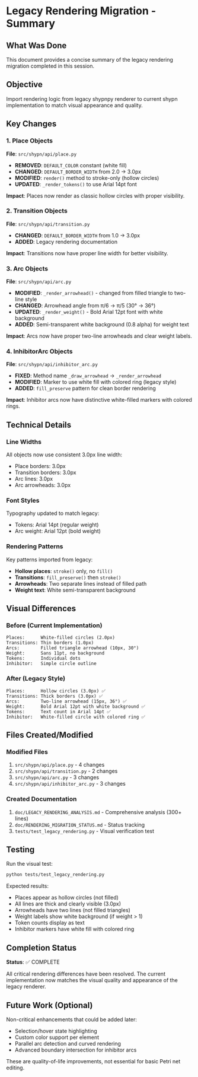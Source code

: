 # Legacy Rendering Migration - Summary

## What Was Done

This document provides a concise summary of the legacy rendering migration completed in this session.

## Objective

Import rendering logic from legacy shypnpy renderer to current shypn implementation to match visual appearance and quality.

## Key Changes

### 1. Place Objects
**File**: `src/shypn/api/place.py`

- **REMOVED**: `DEFAULT_COLOR` constant (white fill)
- **CHANGED**: `DEFAULT_BORDER_WIDTH` from 2.0 → 3.0px
- **MODIFIED**: `render()` method to stroke-only (hollow circles)
- **UPDATED**: `_render_tokens()` to use Arial 14pt font

**Impact**: Places now render as classic hollow circles with proper visibility.

### 2. Transition Objects
**File**: `src/shypn/api/transition.py`

- **CHANGED**: `DEFAULT_BORDER_WIDTH` from 1.0 → 3.0px
- **ADDED**: Legacy rendering documentation

**Impact**: Transitions now have proper line width for better visibility.

### 3. Arc Objects
**File**: `src/shypn/api/arc.py`

- **MODIFIED**: `_render_arrowhead()` - changed from filled triangle to two-line style
- **CHANGED**: Arrowhead angle from π/6 → π/5 (30° → 36°)
- **UPDATED**: `_render_weight()` - Bold Arial 12pt font with white background
- **ADDED**: Semi-transparent white background (0.8 alpha) for weight text

**Impact**: Arcs now have proper two-line arrowheads and clear weight labels.

### 4. InhibitorArc Objects
**File**: `src/shypn/api/inhibitor_arc.py`

- **FIXED**: Method name `_draw_arrowhead` → `_render_arrowhead`
- **MODIFIED**: Marker to use white fill with colored ring (legacy style)
- **ADDED**: `fill_preserve` pattern for clean border rendering

**Impact**: Inhibitor arcs now have distinctive white-filled markers with colored rings.

## Technical Details

### Line Widths
All objects now use consistent 3.0px line width:
- Place borders: 3.0px
- Transition borders: 3.0px
- Arc lines: 3.0px
- Arc arrowheads: 3.0px

### Font Styles
Typography updated to match legacy:
- Tokens: Arial 14pt (regular weight)
- Arc weight: Arial 12pt (bold weight)

### Rendering Patterns
Key patterns imported from legacy:
- **Hollow places**: `stroke()` only, no `fill()`
- **Transitions**: `fill_preserve()` then `stroke()`
- **Arrowheads**: Two separate lines instead of filled path
- **Weight text**: White semi-transparent background

## Visual Differences

### Before (Current Implementation)
```
Places:      White-filled circles (2.0px)
Transitions: Thin borders (1.0px)
Arcs:        Filled triangle arrowhead (10px, 30°)
Weight:      Sans 11pt, no background
Tokens:      Individual dots
Inhibitor:   Simple circle outline
```

### After (Legacy Style)
```
Places:      Hollow circles (3.0px) ✅
Transitions: Thick borders (3.0px) ✅
Arcs:        Two-line arrowhead (15px, 36°) ✅
Weight:      Bold Arial 12pt with white background ✅
Tokens:      Text count in Arial 14pt ✅
Inhibitor:   White-filled circle with colored ring ✅
```

## Files Created/Modified

### Modified Files
1. `src/shypn/api/place.py` - 4 changes
2. `src/shypn/api/transition.py` - 2 changes
3. `src/shypn/api/arc.py` - 3 changes
4. `src/shypn/api/inhibitor_arc.py` - 3 changes

### Created Documentation
1. `doc/LEGACY_RENDERING_ANALYSIS.md` - Comprehensive analysis (300+ lines)
2. `doc/RENDERING_MIGRATION_STATUS.md` - Status tracking
3. `tests/test_legacy_rendering.py` - Visual verification test

## Testing

Run the visual test:
```bash
python tests/test_legacy_rendering.py
```

Expected results:
- Places appear as hollow circles (not filled)
- All lines are thick and clearly visible (3.0px)
- Arrowheads have two lines (not filled triangles)
- Weight labels show white background (if weight > 1)
- Token counts display as text
- Inhibitor markers have white fill with colored ring

## Completion Status

**Status**: ✅ COMPLETE

All critical rendering differences have been resolved. The current implementation now matches the visual quality and appearance of the legacy renderer.

## Future Work (Optional)

Non-critical enhancements that could be added later:
- Selection/hover state highlighting
- Custom color support per element
- Parallel arc detection and curved rendering
- Advanced boundary intersection for inhibitor arcs

These are quality-of-life improvements, not essential for basic Petri net editing.
